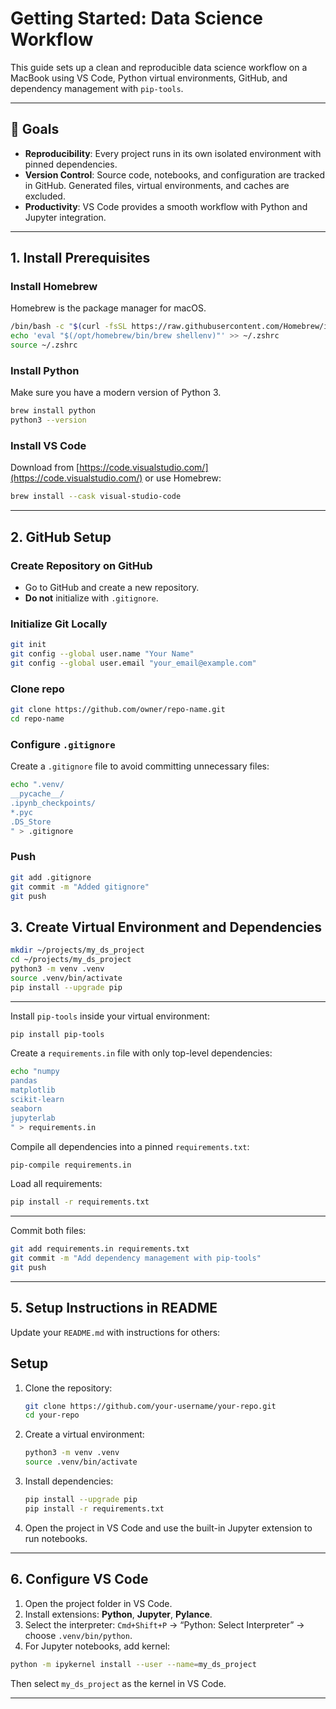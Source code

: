 # Getting Started: Data Science Workflow

This guide sets up a clean and reproducible data science workflow on a MacBook using VS Code, Python virtual environments, GitHub, and dependency management with `pip-tools`.

---

## 🎯 Goals

- **Reproducibility**: Every project runs in its own isolated environment with pinned dependencies.  
- **Version Control**: Source code, notebooks, and configuration are tracked in GitHub. Generated files, virtual environments, and caches are excluded.  
- **Productivity**: VS Code provides a smooth workflow with Python and Jupyter integration.  

---

## 1. Install Prerequisites

### Install Homebrew
Homebrew is the package manager for macOS.

```bash
/bin/bash -c "$(curl -fsSL https://raw.githubusercontent.com/Homebrew/install/HEAD/install.sh)"
echo 'eval "$(/opt/homebrew/bin/brew shellenv)"' >> ~/.zshrc
source ~/.zshrc
```

### Install Python
Make sure you have a modern version of Python 3.

```bash
brew install python
python3 --version
```

### Install VS Code
Download from [https://code.visualstudio.com/](https://code.visualstudio.com/) or use Homebrew:

```bash
brew install --cask visual-studio-code
```

---

## 2. GitHub Setup

### Create Repository on GitHub
- Go to GitHub and create a new repository.  
- **Do not** initialize with `.gitignore`.  

### Initialize Git Locally

```bash
git init
git config --global user.name "Your Name"
git config --global user.email "your_email@example.com"
```

### Clone repo
```bash
git clone https://github.com/owner/repo-name.git
cd repo-name
```

### Configure `.gitignore`

Create a `.gitignore` file to avoid committing unnecessary files:

```bash
echo ".venv/
__pycache__/
.ipynb_checkpoints/
*.pyc
.DS_Store
" > .gitignore
```

### Push 
```bash
git add .gitignore
git commit -m "Added gitignore"
git push
```

## 3. Create Virtual Environment and Dependencies

```bash
mkdir ~/projects/my_ds_project
cd ~/projects/my_ds_project
python3 -m venv .venv
source .venv/bin/activate
pip install --upgrade pip
```
---

Install `pip-tools` inside your virtual environment:

```bash
pip install pip-tools
```

Create a `requirements.in` file with only top-level dependencies:

```bash
echo "numpy
pandas
matplotlib
scikit-learn
seaborn
jupyterlab
" > requirements.in
```

Compile all dependencies into a pinned `requirements.txt`:

```bash
pip-compile requirements.in
```

Load all requirements:
```bash
pip install -r requirements.txt
```

---
Commit both files:

```bash
git add requirements.in requirements.txt
git commit -m "Add dependency management with pip-tools"
git push
```

---

## 5. Setup Instructions in README

Update your `README.md` with instructions for others:

## Setup

1. Clone the repository:
   ```bash
   git clone https://github.com/your-username/your-repo.git
   cd your-repo
   ```

2. Create a virtual environment:
   ```bash
   python3 -m venv .venv
   source .venv/bin/activate
   ```

3. Install dependencies:
   ```bash
   pip install --upgrade pip
   pip install -r requirements.txt
   ```

4. Open the project in VS Code and use the built-in Jupyter extension to run notebooks.
---

## 6. Configure VS Code

1. Open the project folder in VS Code.  
2. Install extensions: **Python**, **Jupyter**, **Pylance**.  
3. Select the interpreter: `Cmd+Shift+P` → “Python: Select Interpreter” → choose `.venv/bin/python`.  
4. For Jupyter notebooks, add kernel:

```bash
python -m ipykernel install --user --name=my_ds_project
```

Then select `my_ds_project` as the kernel in VS Code.  

---